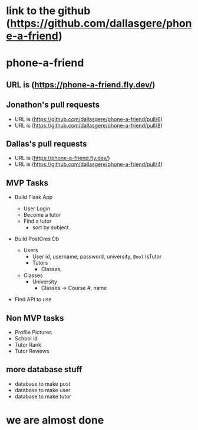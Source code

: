 # link to the github (https://github.com/dallasgere/phone-a-friend)
# phone-a-friend
## URL is (https://phone-a-friend.fly.dev/)

## Jonathon's pull requests
* URL is (https://github.com/dallasgere/phone-a-friend/pull/6)
* URL is (https://github.com/dallasgere/phone-a-friend/pull/8)

## Dallas's pull requests
* URL is (https://phone-a-friend.fly.dev/)
* URL is (https://github.com/dallasgere/phone-a-friend/pull/4)

## MVP Tasks
* Build Flask App
    * User Login
    * Become a tutor
    * Find a tutor
        * sort by subject 

* Build PostGres Db
    * Users
        * User id, username, password, university, `Bool` IsTutor
        * Tutors 
            * Classes, 
    * Classes
        * University
            * Classes -> Course #, name
    
* Find API to use 

## Non MVP tasks
* Profile Pictures
* School id
* Tutor Rank
* Tutor Reviews

## more database stuff
* database to make post
* database to make user
* database to make tutor

# we are almost done